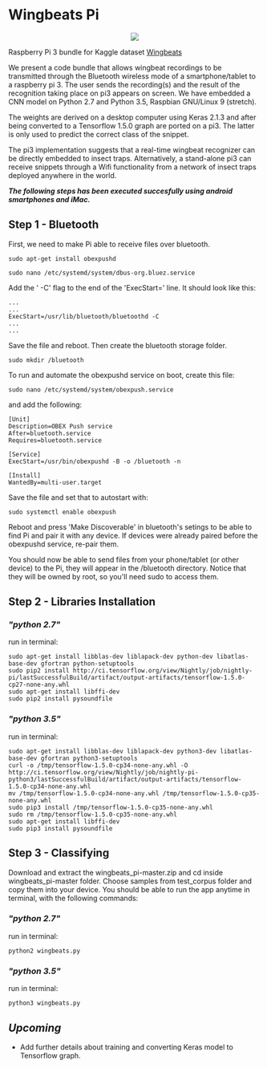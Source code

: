 # Wingbeats Pi

<p align="center"> <img src="https://github.com/wingbeats/wingbeats_pi/blob/master/wingbeats.png"></p>

Raspberry Pi 3 bundle for Kaggle dataset [Wingbeats](https://www.kaggle.com/potamitis/wingbeats) 

We present a code bundle that allows wingbeat recordings to be transmitted through the Bluetooth wireless mode of a smartphone/tablet to a raspberry pi 3. The user sends the recording(s) and the result of the recognition taking place on pi3 appears on screen. We have embedded a CNN model on Python 2.7 and Python 3.5, Raspbian GNU/Linux 9 (stretch).

The weights are derived on a desktop computer using Keras 2.1.3 and after being converted to a Tensorflow 1.5.0 graph are ported on a pi3. The latter is only used to predict the correct class of the snippet.

The pi3 implementation suggests that a real-time wingbeat recognizer can be directly embedded to insect traps. Alternatively, a stand-alone pi3 can receive snippets through a Wifi functionality from a network of insect traps deployed anywhere in the world.

**_The following steps has been executed succesfully using android smartphones and iMac._**

## Step 1 - Bluetooth

First, we need to make Pi able to receive files over bluetooth.
```
sudo apt-get install obexpushd
```
```
sudo nano /etc/systemd/system/dbus-org.bluez.service
```
Add the ' -C' flag to the end of the 'ExecStart=' line. It should look like this:
```
...
...
ExecStart=/usr/lib/bluetooth/bluetoothd -C
...
...
```
Save the file and reboot. Then create the bluetooth storage folder.
```
sudo mkdir /bluetooth
```
To run and automate the obexpushd service on boot, create this file:
```
sudo nano /etc/systemd/system/obexpush.service
```
and add the following: 
```
[Unit]
Description=OBEX Push service
After=bluetooth.service
Requires=bluetooth.service

[Service]
ExecStart=/usr/bin/obexpushd -B -o /bluetooth -n

[Install]
WantedBy=multi-user.target
```
Save the file and set that to autostart with:
```
sudo systemctl enable obexpush
```
Reboot and press 'Make Discoverable' in bluetooth's setings to be able to find Pi and pair it with any device. If devices were already paired before the obexpushd service, re-pair them.

You should now be able to send files from your phone/tablet (or other device) to the Pi, they will appear in the /bluetooth directory. Notice that they will be owned by root, so you'll need sudo to access them.

## Step 2 - Libraries Installation

### *"python 2.7"* ###

run in terminal:
```
sudo apt-get install libblas-dev liblapack-dev python-dev libatlas-base-dev gfortran python-setuptools
sudo pip2 install http://ci.tensorflow.org/view/Nightly/job/nightly-pi/lastSuccessfulBuild/artifact/output-artifacts/tensorflow-1.5.0-cp27-none-any.whl
sudo apt-get install libffi-dev
sudo pip2 install pysoundfile
```
### *"python 3.5"* ###

run in terminal:
```
sudo apt-get install libblas-dev liblapack-dev python3-dev libatlas-base-dev gfortran python3-setuptools
curl -o /tmp/tensorflow-1.5.0-cp34-none-any.whl -O http://ci.tensorflow.org/view/Nightly/job/nightly-pi-python3/lastSuccessfulBuild/artifact/output-artifacts/tensorflow-1.5.0-cp34-none-any.whl
mv /tmp/tensorflow-1.5.0-cp34-none-any.whl /tmp/tensorflow-1.5.0-cp35-none-any.whl
sudo pip3 install /tmp/tensorflow-1.5.0-cp35-none-any.whl
sudo rm /tmp/tensorflow-1.5.0-cp35-none-any.whl
sudo apt-get install libffi-dev
sudo pip3 install pysoundfile
```
## Step 3 - Classifying

Download and extract the wingbeats_pi-master.zip and cd inside wingbeats_pi-master folder. Choose samples from test_corpus folder and copy them into your device. You should be able to run the app anytime in terminal, with the following commands:

### *"python 2.7"* ###
run in terminal:
```
python2 wingbeats.py
```
### *"python 3.5"* ###
run in terminal:
```
python3 wingbeats.py
```
## **_Upcoming_**
* Add further details about training and converting Keras model to Tensorflow graph.

